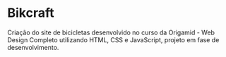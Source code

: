 # Bikcraft
 Criação do site de bicicletas desenvolvido no curso da Origamid - Web Design Completo utilizando HTML, CSS e JavaScript, projeto em fase de desenvolvimento.
